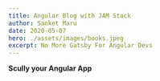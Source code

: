 ```yaml
---
title: Angular Blog with JAM Stack
author: Sanket Maru
date: 2020-05-07
hero: ./assets/images/books.jpeg
excerpt: No More Gatsby For Angular Devs
---
```


**Scully your Angular App** 
